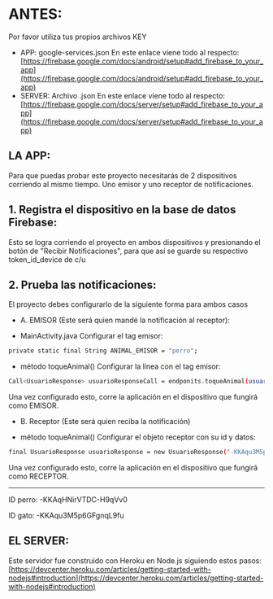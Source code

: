 # ANTES: 

Por favor utiliza tus propios archivos KEY
* APP: google-services.json
En este enlace viene todo al respecto:
[https://firebase.google.com/docs/android/setup#add_firebase_to_your_app](https://firebase.google.com/docs/android/setup#add_firebase_to_your_app)
* SERVER: Archivo .json 
En este enlace viene todo al respecto: 
[https://firebase.google.com/docs/server/setup#add_firebase_to_your_app](https://firebase.google.com/docs/server/setup#add_firebase_to_your_app)


## LA APP:

Para que puedas probar este proyecto 
necesitarás de 2 dispositivos corriendo al mismo tiempo.
Uno emisor y uno receptor de notificaciones.

## 1. Registra el dispositivo en la base de datos Firebase:
Esto se logra corriendo el proyecto en ambos dispositivos 
y presionando el botón de "Recibir Notificaciones", para
que así se guarde su respectivo token_id_device de c/u

## 2. Prueba las notificaciones:

El proyecto debes configurarlo de la siguiente forma
para ambos casos

- A. EMISOR (Este será quien mandé la notificación al receptor):

* MainActivity.java
Configurar el tag emisor:

```sh
private static final String ANIMAL_EMISOR = "perro";
```
* método toqueAnimal()
Configurar la línea con el tag emisor:

```sh
Call<UsuarioResponse> usuarioResponseCall = endponits.toqueAnimal(usuarioResponse.getId(), ANIMAL_EMISOR);
```

Una vez configurado esto, corre la aplicación en el dispositivo
que fungirá como EMISOR.

- B. Receptor (Este será quien reciba la notificación)

* método toqueAnimal()
Configurar el objeto receptor con su id y datos:
``` sh
final UsuarioResponse usuarioResponse = new UsuarioResponse("-KKAqu3M5p6GFgnqL9fu", "123", ANIMAL_RECEPTOR);
```

Una vez configurado esto, corre la aplicación en el dispositivo
que fungirá como RECEPTOR.
__________________________________
ID perro: -KKAqHNirVTDC-H9qVv0

ID gato: -KKAqu3M5p6GFgnqL9fu


## EL SERVER:
Este servidor fue construido con Heroku en Node.js siguiendo estos pasos:
[https://devcenter.heroku.com/articles/getting-started-with-nodejs#introduction](https://devcenter.heroku.com/articles/getting-started-with-nodejs#introduction)



